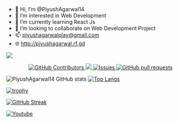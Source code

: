 - 👋 Hi, I’m @PiyushAgarwal14
- 👀 I’m interested in Web Development
- 🌱 I’m currently learning React Js
- 💞️ I’m looking to collaborate on Web Development Project 
- 📫 piyushagarwalplay@gmail.com
- :globe_with_meridians: http://piyushagarwal.rf.gd

<!---Profile view counter--->
![](https://komarev.com/ghpvc/?username=PiyushAgarwal14)



 <p align="center">
    <a href="https://github.com/anuraghazra/github-readme-stats/graphs/contributors">
      <img alt="GitHub Contributors" src="https://img.shields.io/github/contributors/PiyushAgarwal14/github-readme-stats" />
    </a>
    <a href="https://codecov.io/gh/PiyushAgarwal14/github-readme-stats">
      <img src="https://codecov.io/gh/PiyushAgarwal14/github-readme-stats/branch/master/graph/badge.svg" />
    </a>
    <a href="https://github.com/PiyushAgarwal14/github-readme-stats/issues">
      <img alt="Issues" src="https://img.shields.io/github/issues/PiyushAgarwal14/github-readme-stats?color=0088ff" />
    </a>
    <a href="https://github.com/PiyushAgarwal14/github-readme-stats/pulls">
      <img alt="GitHub pull requests" src="https://img.shields.io/github/issues-pr/PiyushAgarwal14/github-readme-stats?color=0088ff" />
    </a>
  </p>


<!---
PiyushAgarwal14/PiyushAgarwal14 is a ✨ special ✨ repository because its `README.md` (this file) appears on your GitHub profile.
You can click the Preview link to take a look at your changes.
--->

![PiyushAgarwal14 GitHub stats](https://github-readme-stats.vercel.app/api?username=PiyushAgarwal14&show_icons=true&theme=transparent)
[![Top Langs](https://github-readme-stats.vercel.app/api/top-langs/?username=PiyushAgarwal14&langs_count=8)](https://github.com/PiyushAgarwal14/github-readme-stats)

[![trophy](https://github-profile-trophy.vercel.app/?username=PiyushAgarwal14)](https://github.com/PiyushAgarwal14/github-profile-trophy)


[![GitHub Streak](http://github-readme-streak-stats.herokuapp.com?user=PiyushAgarwal14)](https://git.io/streak-stats)

<p align="left">
  <a href="https://www.youtube.com/channel/UCIIJomv7KbeTYM4LEoKsSng?sub_confirmation=1"><img alt="Youtube" title="Youtube" src="https://img.shields.io/badge/-Subscribe-red?style=for-the-badge&logo=youtube&logoColor=white"/></a>
</p>
